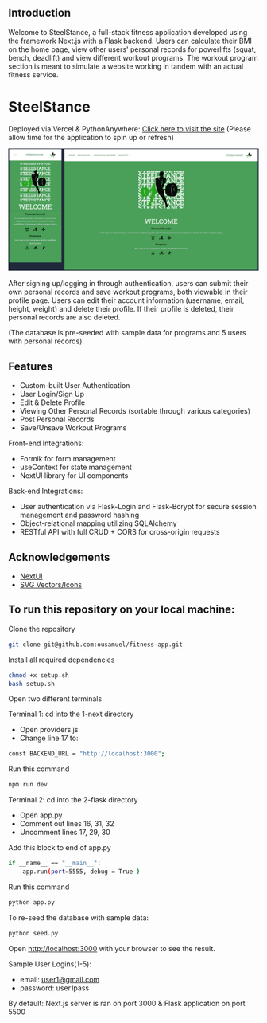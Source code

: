 ## Introduction
Welcome to SteelStance, a full-stack fitness application developed using the framework Next.js with a Flask backend. Users can calculate their BMI on the home page, view other users' personal records for powerlifts (squat, bench, deadlift) and view different workout programs. The workout program section is meant to simulate a website working in tandem with an actual fitness service.

# SteelStance
Deployed via Vercel & PythonAnywhere: [Click here to visit the site](https://fitness-app-ousamuel.vercel.app/)
(Please allow time for the application to spin up or refresh)

[![Home Page Screen Shot](images/home-ss.png)](https://raw.githubusercontent.com/ousamuel/fitness-app/main/images/home-ss.png)


After signing up/logging in through authentication, users can submit their own personal records and save workout programs, both viewable in their profile page. Users can edit their account information (username, email, height, weight) and delete their profile. If their profile is deleted, their personal records are also deleted.

(The database is pre-seeded with sample data for programs and 5 users with personal records).

## Features
- Custom-built User Authentication
- User Login/Sign Up
- Edit & Delete Profile
- Viewing Other Personal Records (sortable through various categories)
- Post Personal Records
- Save/Unsave Workout Programs

Front-end Integrations:
- Formik for form management
- useContext for state management
- NextUI library for UI components

Back-end Integrations:
- User authentication via Flask-Login and Flask-Bcrypt for secure session management and password hashing
- Object-relational mapping utilizing SQLAlchemy
- RESTful API with full CRUD + CORS for cross-origin requests


## Acknowledgements
- [NextUI](https://nextui.org/)
- [SVG Vectors/Icons](https://www.svgrepo.com/)

## To run this repository on your local machine: 

Clone the repository
```bash
git clone git@github.com:ousamuel/fitness-app.git
```

Install all required dependencies
```bash
chmod +x setup.sh
bash setup.sh
```

Open two different terminals

Terminal 1: cd into the 1-next directory
- Open providers.js
- Change line 17 to:
```bash
const BACKEND_URL = "http://localhost:3000";
```
Run this command
```bash
npm run dev
```
Terminal 2: cd into the 2-flask directory
- Open app.py
- Comment out lines 16, 31, 32
- Uncomment lines 17, 29, 30

Add this block to end of app.py
```bash
if __name__ == "__main__":
    app.run(port=5555, debug = True )
```
Run this command
```bash
python app.py
```
To re-seed the database with sample data:
```bash
python seed.py
```


Open [http://localhost:3000](http://localhost:3000) with your browser to see the result.

Sample User Logins(1-5):
- email: user1@gmail.com
- password: user1pass

By default:
Next.js server is ran on port 3000 & Flask application on port 5500 


